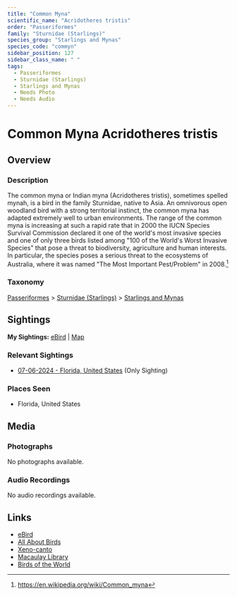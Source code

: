 ```yaml
---
title: "Common Myna"
scientific_name: "Acridotheres tristis"
order: "Passeriformes"
family: "Sturnidae (Starlings)"
species_group: "Starlings and Mynas"
species_code: "commyn"
sidebar_position: 127
sidebar_class_name: " "
tags: 
  - Passeriformes
  - Sturnidae (Starlings)
  - Starlings and Mynas
  - Needs Photo
  - Needs Audio
---
```


# Common Myna <span className='sci_name'>Acridotheres tristis</span>

## Overview

### Description
The common myna or Indian myna (Acridotheres tristis), sometimes spelled mynah, is a bird in the family Sturnidae, native to Asia. An omnivorous open woodland bird with a strong territorial instinct, the common myna has adapted extremely well to urban environments.
The range of the common myna is increasing at such a rapid rate that in 2000 the IUCN Species Survival Commission declared it one of the world's most invasive species and one of only three birds listed among "100 of the World's Worst Invasive Species" that pose a threat to biodiversity, agriculture and human interests. In particular, the species poses a serious threat to the ecosystems of Australia, where it was named "The Most Important Pest/Problem" in 2008.[^1]

[^1]: https://en.wikipedia.org/wiki/Common_myna

### Taxonomy
[Passeriformes](/tags/passeriformes) > [Sturnidae (Starlings)](/tags/sturnidae-starlings) > [Starlings and Mynas](/tags/starlings-and-mynas)


## Sightings

**My Sightings:** [eBird](https://ebird.org/lifelist?r=world&time=life&spp=commyn) | [Map](/map?species_code=commyn)

### Relevant Sightings

* [07-06-2024 - Florida, United States](https://ebird.org/checklist/S185633517) (Only Sighting)

### Places Seen

* Florida, United States



## Media
### Photographs
No photographs available.

### Audio Recordings
No audio recordings available.

## Links
* [eBird](https://ebird.org/species/commyn) 
* [All About Birds](https://www.allaboutbirds.org/guide/commyn) 
* [Xeno-canto](https://www.xeno-canto.org/species/acridotheres-tristis) 
* [Macaulay Library](https://search.macaulaylibrary.org/catalog?taxonCode=commyn&sort=rating_rank_desc)
* [Birds of the World](https://birdsoftheworld.org/bow/species/commyn)

